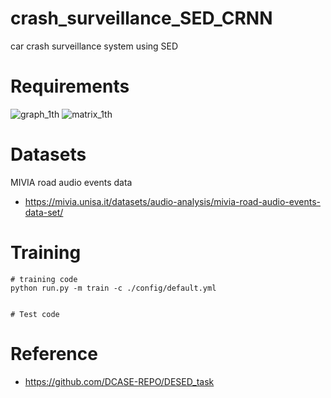 # crash_surveillance_SED_CRNN
car crash surveillance system using SED



# Requirements
![graph_1th](https://user-images.githubusercontent.com/96871530/187600403-cddcba9d-652c-4231-9aa2-24b89daa3492.jpg)
![matrix_1th](https://user-images.githubusercontent.com/96871530/187600411-f9e1d3a0-8388-4157-baa8-f0dbe814c949.jpg)



# Datasets
MIVIA road audio events data 
- https://mivia.unisa.it/datasets/audio-analysis/mivia-road-audio-events-data-set/

# Training
```
# training code
python run.py -m train -c ./config/default.yml


# Test code
```



# Reference
- https://github.com/DCASE-REPO/DESED_task
